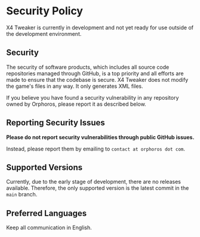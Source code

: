 # Security Policy

X4 Tweaker is currently in development and not yet ready for use outside of the development environment.

## Security

The security of software products, which includes all source code repositories managed through GitHub, is a top priority and all efforts are made to ensure that the codebase is secure. X4 Tweaker does not modify the game's files in any way. It only generates XML files.

If you believe you have found a security vulnerability in any repository owned by Orphoros, please report it as described below.

## Reporting Security Issues

**Please do not report security vulnerabilities through public GitHub issues.**

Instead, please report them by emailing to `contact at orphoros dot com`.

## Supported Versions

Currently, due to the early stage of development, there are no releases available. Therefore, the only supported version is the latest commit in the `main` branch.

## Preferred Languages

Keep all communication in English.
